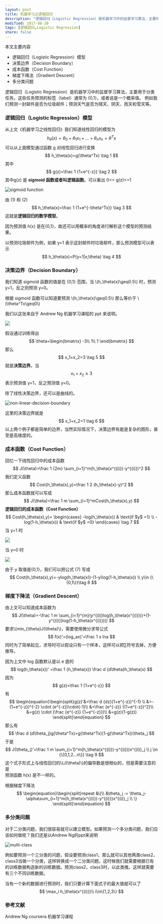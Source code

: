 ```yaml
---
layout: post
title: 机器学习之逻辑回归
description: "逻辑回归（Logistic Regression）是机器学习中的监督学习算法，主要用于分类任务。这些任务预测的标签（label）通常为{0,1}，或者说是一个概率值。 例如我们预测一封邮件是否为垃圾邮件；预测天气是否为晴天、阴天、雨天和雪天等。"
modified: 2017-08-20
tags: [逻辑回归,Logistic Regression]
share: false
---
```


本文主要内容

- 逻辑回归（Logistic Regression）模型
- 决策边界（Decision Boundary）
- 成本函数（Cost Function）
- 梯度下降法（Gradient Descent）
- 多分类问题

逻辑回归（Logistic Regression）是机器学习中的监督学习算法，主要用于分类任务。这些任务预测的标签（label）通常为 {0,1}，或者说是一个概率值。 例如我们预测一封邮件是否为垃圾邮件；预测天气是否为晴天、阴天、雨天和雪天等。

### 逻辑回归（Logistic Regression）模型

从上文《机器学习之线性回归》我们知道线性回归的模型为
$$
h_\theta(x)=\theta_0+\theta_1x_1+...+\theta_nx_n=\theta^Tx
$$
可以从上面模型通过函数 g 对线性回归进行变换
$$
h_\theta(x)=g(\theta^Tx) \tag 1
$$
其中
$$
g(z)=\frac 1 {1+e^{-z}} \tag 2
$$
其中g(z) 是 **sigmoid 函数或者叫逻辑函数**。可以看出 0<= g(z)<=1

![sigmoid function](http://angrycode.qiniudn.com/sigmoid_functio.jpeg)

由 (1) 和 (2)
$$
h_\theta(x)=\frac 1 {1+e^{-\theta^Tx}} \tag 3
$$
这就是**逻辑回归的数学模型**。

因为预测值 h(x) 是在{0,1}，故还可以用概率的角度进行解析这个模型的预测结果。

以预测垃圾邮件为例，如果 y=1 表示这封邮件时垃圾邮件，那么预测模型可以表示
$$
h_\theta(x)=P(y=1|x;\theta) \tag 4
$$

### 决策边界（Decision Boundary）

我们知道 sigmoid 函数的值是在 {0,1} 范围，当 \\(h_\theta(x)\geq0.5\\) 时，预测y=1，反之则预测 y=0。

根据 sigmoid 函数可以知道要预测 \\(h_\theta(x)\geq0.5\\) 那么等价于 \\(\theta^Tx\geq0\\)

我们以这张来自于 Andrew Ng 机器学习课程的 ppt 来说明。

![](http://angrycode.qiniudn.com/decision_boundary.png)

假设通过训练得出
$$
\theta=\begin{bmatrix}
-3\\
1\\
1
\end{bmatrix}
$$
那么
$$
x_1+x_2=3 \tag 5
$$
就是**决策边界**。当
$$
x_1+x_2\geq3
$$
表示预测值 y=1，反之预测值 y=0。

除了线性决策边界，还可以是曲线的。

![non-linear-decision-boundary](http://angrycode.qiniudn.com/non-linear-decision-boundary.png)

 这里的决策边界就是
$$
x_1+x_2=1 \tag 6
$$
以上两个例子都是简单的边界，当然实际情况下，决策边界有能是复杂的图形，甚至是高维度的。

### 成本函数（Cost Function）

回忆一下线性回归中的成本函数
$$
J(\theta)=\frac 1 {2m} \sum_{i=1}^m(h_\theta(x^{(i)})-y^{(i)})^2
$$
我们定义函数
$$
Cost(h_\theta(x),y)=\frac 1 2 (h_\theta(x)-y)^2
$$
那么成本函数就可以写成
$$
J(\theta)=\frac 1 m \sum_{i=1}^mCost(h_\theta(x),y)
$$
**逻辑回归的成本函数（Cost Function）**
$$
Cost(h_\theta(x),y)=
\begin{cases}
-log(h_\theta(x)) & \text{if $y$ =1} \\
-log(1-h_\theta(x)) & \text{if $y$ =0}
\end{cases} \tag 7
$$
当 y=1 时

![](http://angrycode.qiniudn.com/minus-logx.png?imageView2/2/w/200/h/200)

当 y=0 时

![](http://angrycode.qiniudn.com/minus-log1-x.png?imageView2/2/w/200/h/200)

由于 y 取值是{0,1}，我们可以把公式 (7) 写成
$$
Cost(h_\theta(x),y)=-ylog(h_\theta(x))-(1-y)log(1-h_\theta(x)) \\ y\in {\{0,1\}}\tag 8
$$

### 梯度下降法（Gradient Descent）

由上文可以知道成本函数为
$$
J(\theta)=-\frac 1 m \sum_{i=1}^{m}(y^{(i)}log(h_\theta(x^{(i)}))+(1-y^{(i)})log(1-h_\theta(x^{(i)})))
$$
要求\\(min_{\theta}J(\theta)\\)，需要使用微分求导公式
$$
f(x)'=(log_ax)'=\frac 1 x lna
$$
同时为了简单起见，求导时可以假设只有一个样本，这样可以把∑符号去掉，方便推导。

因为上文中 log 函数默认是以 e 底的
$$
log(h_\theta(x))' =\frac 1 {h_\theta(x)} \frac d {d\theta}h_\theta(x)
$$
因为
$$
g(z)=\frac 1 {1+e^{-z}}
$$
有
$$
\begin{equation}\begin{split}g(z)'&=\frac d {dz}(1+e^{-z})^{-1} \\
&=-(1+e^{-z})^{-2} \cdot (e^{-z})\cdot(-1)\\
&=\frac {e^{-z}} {(1+e^{-z})^2}\\
&=g(z) \cdot (\frac {e^{-z}} {1+e^{-z}})\\
&=g(z)(1-g(z))
\end{split}\end{equation}
$$
那么有
$$
\frac d {d\theta_j}g(\theta^Tx)=g(\theta^Tx)(1-g(\theta^Tx))\theta_j
$$
于是
$$
J(\theta_j)'=\frac 1 m \sum_{i=1}^m(h_\theta(x^{(i)})-y^{(i)})x^{(i)}_j \\
j \in {\{0,1,2...n\}}
\tag 9
$$
这个式子形式上与线性回归的\\(J(\theta)\\)的偏导数是很相似的，但是需要注意的是
\
预测函数 h(x) 是不一样的。

根据梯度下降法
$$
\begin{equation}\begin{split}repeat &\{\\
&\theta_j := \theta_j-\alpha\sum_{i=1}^m(h_\theta(x^{(i)})-y^{(i)})x^{(i)}_j \\
\}
\end{split}\end{equation}
$$

### 多分类问题

对于二分类问题，我们很容易就可以建立模型。如果预测一个多分类问题，我们应该如何做呢？我们还是以Andrew Ng的ppt来说明

![multi-class](http://angrycode.qiniudn.com/multi-class.png)

例如要预测一个三分类的问题，假设要预测class1，那么就可以其他两类class2，class3当做一个分类，这样转换成一个二分类问题。这时候我们就需要根据已有的训练数据构造新的训练数据。预测class2，class3时，以此类推。这样就需要有三个不同训练数据。

当有一个新的数据进行预测时，我们只要计算下面式子的最大值就可以了
$$
\max_i h_\theta(x^{(i)})\\ i\in\{1,2,3\}
$$

### 参考文献

Andrew Ng coursera 机器学习课程

